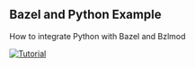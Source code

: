 ## Bazel and Python Example

How to integrate Python with Bazel and Bzlmod

[![Tutorial](https://img.youtube.com/vi/9Zz1nrpxK1U/0.jpg)](https://www.youtube.com/watch?v=9Zz1nrpxK1U)
